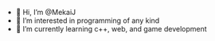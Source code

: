 - 👋 Hi, I’m @MekaiJ
- 👀 I’m interested in programming of any kind
- 🌱 I’m currently learning c++, web, and game development

<!---
MekaiJ/MekaiJ is a ✨ special ✨ repository because its `README.md` (this file) appears on your GitHub profile.
You can click the Preview link to take a look at your changes.
--->
